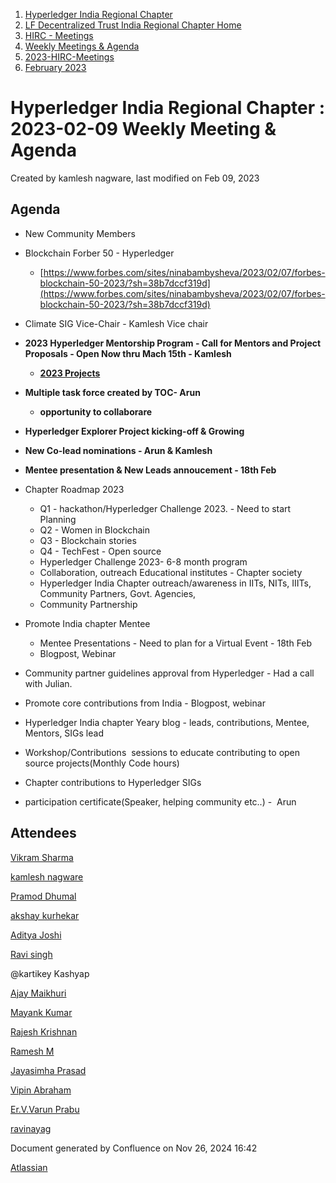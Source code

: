 1. [Hyperledger India Regional Chapter](index.html)
2. [LF Decentralized Trust India Regional Chapter Home](LF-Decentralized-Trust-India-Regional-Chapter-Home_19169282.html)
3. [HIRC - Meetings](HIRC---Meetings_19169350.html)
4. [Weekly Meetings &amp; Agenda](19169352.html)
5. [2023-HIRC-Meetings](2023-HIRC-Meetings_19170487.html)
6. [February 2023](February-2023_19170500.html)

# Hyperledger India Regional Chapter : 2023-02-09 Weekly Meeting &amp; Agenda

Created by kamlesh nagware, last modified on Feb 09, 2023

## Agenda

- New Community Members
- Blockchain Forber 50 - Hyperledger
  
  - [https://www.forbes.com/sites/ninabambysheva/2023/02/07/forbes-blockchain-50-2023/?sh=38b7dccf319d](https://www.forbes.com/sites/ninabambysheva/2023/02/07/forbes-blockchain-50-2023/?sh=38b7dccf319d)
- Climate SIG Vice-Chair - Kamlesh Vice chair
- **2023 Hyperledger Mentorship Program - Call for Mentors and Project Proposals - Open Now thru Mach 15th - Kamlesh**
  
  - [**2023 Projects**](https://lf-hyperledger.atlassian.net/wiki/spaces/INTERN/pages/21954865/2023+Projects)
- **Multiple task force created by TOC- Arun**
  
  - **opportunity to collaborare**
- **Hyperledger Explorer Project kicking-off &amp; Growing**
- **New Co-lead nominations - Arun &amp; Kamlesh**
- **Mentee presentation &amp; New Leads annoucement - 18th Feb**
- Chapter Roadmap 2023
  
  - Q1 - hackathon/Hyperledger Challenge 2023. - Need to start Planning
  - Q2 - Women in Blockchain
  - Q3 - Blockchain stories
  - Q4 - TechFest - Open source
  - Hyperledger Challenge 2023- 6-8 month program
  - Collaboration, outreach Educational institutes - Chapter society
  - Hyperledger India Chapter outreach/awareness in IITs, NITs, IIITs, Community Partners, Govt. Agencies,
  - Community Partnership
- Promote India chapter Mentee
  
  - Mentee Presentations - Need to plan for a Virtual Event - 18th Feb
  - Blogpost, Webinar
- Community partner guidelines approval from Hyperledger - Had a call with Julian.
- Promote core contributions from India - Blogpost, webinar
- Hyperledger India chapter Yeary blog - leads, contributions, Mentee, Mentors, SIGs lead
- Workshop/Contributions  sessions to educate contributing to open source projects(Monthly Code hours)
- Chapter contributions to Hyperledger SIGs
- participation certificate(Speaker, helping community etc..) -  Arun

## Attendees

[Vikram Sharma](https://lf-hyperledger.atlassian.net/wiki/people/712020:af0c3f29-e190-4dc2-9098-9266b1dc0dab?ref=confluence) 

[kamlesh nagware](https://lf-hyperledger.atlassian.net/wiki/people/557058:8e1fc425-f938-4b39-ad13-9cd8b0ddde52?ref=confluence) 

[Pramod Dhumal](https://lf-hyperledger.atlassian.net/wiki/people/557058:427a3e79-fd4e-4ef4-8cd7-8b2ea92d65e7?ref=confluence) 

[akshay kurhekar](https://lf-hyperledger.atlassian.net/wiki/people/5dab3a4f79330a0c3582c691?ref=confluence) 

[Aditya Joshi](https://lf-hyperledger.atlassian.net/wiki/people/5a5129ceb12c7029722bbcac?ref=confluence) 

[Ravi singh](https://lf-hyperledger.atlassian.net/wiki/people/6207b125f5d29a0068fd3a32?ref=confluence) 

@kartikey Kashyap

[Ajay Maikhuri](https://lf-hyperledger.atlassian.net/wiki/people/712020:baad48f4-8514-44bd-a217-9ad7e24590e7?ref=confluence) 

[Mayank Kumar](https://lf-hyperledger.atlassian.net/wiki/people/5f0af229502ce1001dfbe5f8?ref=confluence) 

[Rajesh Krishnan](https://lf-hyperledger.atlassian.net/wiki/people/712020:edfbbf83-28be-4c2e-8863-7b0570fb781e?ref=confluence) 

[Ramesh M](https://lf-hyperledger.atlassian.net/wiki/people/5dffa51885a8c90ecac82cd5?ref=confluence) 

[Jayasimha Prasad](https://lf-hyperledger.atlassian.net/wiki/people/5ca405cce623ae19ec54e4e3?ref=confluence) 

[Vipin Abraham](https://lf-hyperledger.atlassian.net/wiki/people/712020:fe31c4cc-945b-4425-b93e-5ed430d02420?ref=confluence) 

[Er.V.Varun Prabu](https://lf-hyperledger.atlassian.net/wiki/people/712020:c453d2ee-992c-4b7b-b2a2-44ae2b151bb3?ref=confluence) 

[ravinayag](https://lf-hyperledger.atlassian.net/wiki/people/5df677a6588f6e0cb032f7b6?ref=confluence) 

Document generated by Confluence on Nov 26, 2024 16:42

[Atlassian](http://www.atlassian.com/)
